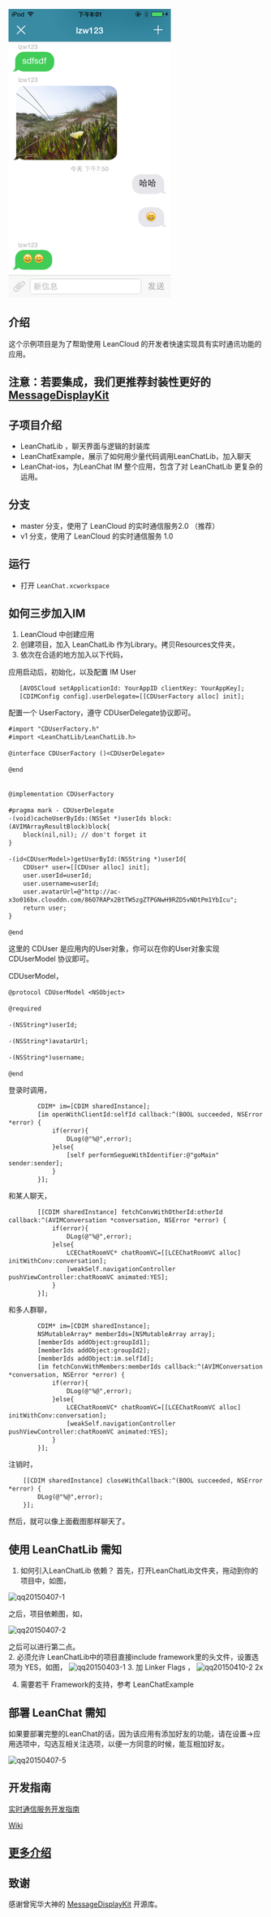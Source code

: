 ![image](https://raw.githubusercontent.com/lzwjava/plan/master/leanchat-ios/shot.png)

## 介绍
这个示例项目是为了帮助使用 LeanCloud 的开发者快速实现具有实时通讯功能的应用。

## 注意：若要集成，我们更推荐封装性更好的 [MessageDisplayKit](https://github.com/xhzengAIB/MessageDisplayKit/tree/master/Example/MessageDisplayKitLeanchatExample)

## 子项目介绍
* LeanChatLib ，聊天界面与逻辑的封装库
* LeanChatExample，展示了如何用少量代码调用LeanChatLib，加入聊天
* LeanChat-ios，为LeanChat IM 整个应用，包含了对 LeanChatLib 更复杂的运用。

## 分支
* master 分支，使用了 LeanCloud 的实时通信服务2.0 （推荐）
* v1 分支，使用了 LeanCloud 的实时通信服务 1.0

## 运行
* 打开 `LeanChat.xcworkspace`

## 如何三步加入IM
1. LeanCloud 中创建应用       
2. 创建项目，加入 LeanChatLib 作为Library。拷贝Resources文件夹，
3. 依次在合适的地方加入以下代码，

应用启动后，初始化，以及配置 IM User
```objc
   [AVOSCloud setApplicationId: YourAppID clientKey: YourAppKey];
   [CDIMConfig config].userDelegate=[[CDUserFactory alloc] init];   
```

配置一个 UserFactory，遵守 CDUserDelegate协议即可。

```objc
#import "CDUserFactory.h" 
#import <LeanChatLib/LeanChatLib.h>

@interface CDUserFactory ()<CDUserDelegate>

@end


@implementation CDUserFactory

#pragma mark - CDUserDelegate
-(void)cacheUserByIds:(NSSet *)userIds block:(AVIMArrayResultBlock)block{
    block(nil,nil); // don't forget it
}

-(id<CDUserModel>)getUserById:(NSString *)userId{
    CDUser* user=[[CDUser alloc] init];
    user.userId=userId;
    user.username=userId;
    user.avatarUrl=@"http://ac-x3o016bx.clouddn.com/86O7RAPx2BtTW5zgZTPGNwH9RZD5vNDtPm1YbIcu";
    return user;
}

@end

```

这里的 CDUser 是应用内的User对象，你可以在你的User对象实现 CDUserModel 协议即可。

CDUserModel，
```objc
@protocol CDUserModel <NSObject>

@required

-(NSString*)userId;

-(NSString*)avatarUrl;

-(NSString*)username;

@end
```

登录时调用，
```objc
        CDIM* im=[CDIM sharedInstance];
        [im openWithClientId:selfId callback:^(BOOL succeeded, NSError *error) {
            if(error){
                DLog(@"%@",error);
            }else{
                [self performSegueWithIdentifier:@"goMain" sender:sender];
            }
        }];
```

和某人聊天，
```objc
        [[CDIM sharedInstance] fetchConvWithOtherId:otherId callback:^(AVIMConversation *conversation, NSError *error) {
            if(error){
                DLog(@"%@",error);
            }else{
                LCEChatRoomVC* chatRoomVC=[[LCEChatRoomVC alloc] initWithConv:conversation];
                [weakSelf.navigationController pushViewController:chatRoomVC animated:YES];
            }
        }];
```

和多人群聊，
```objc
        CDIM* im=[CDIM sharedInstance];
        NSMutableArray* memberIds=[NSMutableArray array];
        [memberIds addObject:groupId1];
        [memberIds addObject:groupId2];
        [memberIds addObject:im.selfId];
        [im fetchConvWithMembers:memberIds callback:^(AVIMConversation *conversation, NSError *error) {
            if(error){
                DLog(@"%@",error);
            }else{
                LCEChatRoomVC* chatRoomVC=[[LCEChatRoomVC alloc] initWithConv:conversation];
                [weakSelf.navigationController pushViewController:chatRoomVC animated:YES];
            }
        }];
```

注销时，
```objc
    [[CDIM sharedInstance] closeWithCallback:^(BOOL succeeded, NSError *error) {
        DLog(@"%@",error);
    }];
```

然后，就可以像上面截图那样聊天了。


## 使用 LeanChatLib 需知

1. 如何引入LeanChatLib 依赖？
首先，打开LeanChatLib文件夹，拖动到你的项目中，如图，

![qq20150407-1](https://cloud.githubusercontent.com/assets/5022872/7016274/b1b03672-dd13-11e4-8ddd-4c501c59dbf0.png)

之后，项目依赖图，如，

![qq20150407-2](https://cloud.githubusercontent.com/assets/5022872/7016279/d214abe6-dd13-11e4-8c16-900593bdb33e.png)

之后可以进行第二点。        
2. 必须允许 LeanChatLib中的项目直接include framework里的头文件，设置选项为 YES，如图，
![qq20150403-1](https://cloud.githubusercontent.com/assets/5022872/6982020/5d34db2a-da3e-11e4-8ef2-2521255bb923.png) 
3. 加 Linker Flags ，
![qq20150410-2 2x](https://cloud.githubusercontent.com/assets/5022872/7089833/29ebf332-dfd1-11e4-9953-a3c7285daf76.png)

4. 需要若干 Framework的支持，参考 LeanChatExample


## 部署 LeanChat 需知

如果要部署完整的LeanChat的话，因为该应用有添加好友的功能，请在设置->应用选项中，勾选互相关注选项，以便一方同意的时候，能互相加好友。

![qq20150407-5](https://cloud.githubusercontent.com/assets/5022872/7016645/53f91bb8-dd1b-11e4-8ce0-72312c655094.png)

## 开发指南

[实时通信服务开发指南](https://leancloud.cn/docs/realtime_v2.html)

[Wiki](https://github.com/leancloud/leanchat-android/wiki)

## [更多介绍](https://github.com/leancloud/leanchat-android)

## 致谢

感谢曾宪华大神的 [MessageDisplayKit](https://github.com/xhzengAIB/MessageDisplayKit) 开源库。
